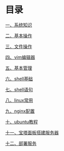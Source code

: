 # 目录[一、系统知识](linux-01%20系统知识.md)[二、基本操作](linux-02%20基本操作.md)[三、文件操作](linux-03%20文件操作.md)[四、vim编辑器](linux-04%20vim编辑器.md)[五、基本管理](linux-05%20基本管理.md)[六、shell基础](linux-06%20shell基础.md)[七、shell语句](linux-07%20shell语句.md)[八、linux常用](linux常用.md)[九、nginx配置](nginx配置.md)[十、ubuntu教程](ubuntu教程.md)[十一、宝塔面板搭建服务器](宝塔面板搭建服务器.md)[十二、部署服务](部署服务.md)